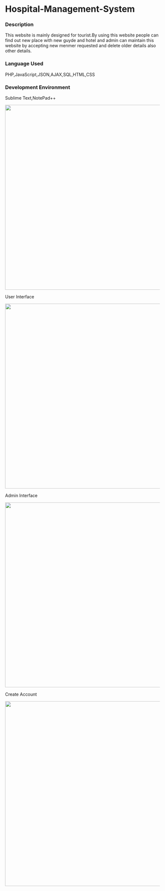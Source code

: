 # Hospital-Management-System
<!DOCTYPE html>
<html>
<body>
<h3>Description</h3>
<p>This website is mainly designed for tourist.By using this website people can find out new place with new guyde and hotel and admin can maintain this website by accepting new menmer requested and delete older details also other details.</p>
<h3>Language Used</h3>
  <p>PHP,JavaScript,JSON,AJAX,SQL,HTML,CSS</p>
<h3>Development Environment </h3>
  <p>Sublime Text,NotePad++</p>
  <img src="https://i.imgur.com/ly80jrz.png" width="800" height="600">
  <p>User Interface</p>
  <img src="https://https://i.imgur.com/7rNm6FO.png" width="800" height="600">
  <p>Admin Interface</p>
  <img src="https://https://i.imgur.com/ML2TYfL.png" width="800" height="600">
  <p>Create Account</p>
  <img src="https://https://i.imgur.com/n7eZrFz.png" width="800" height="600">
</body>
</html>
